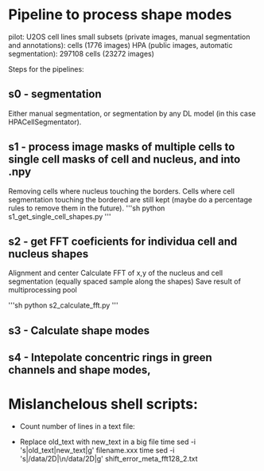# Pipeline to process shape modes

pilot: U2OS cell lines
small subsets (private images, manual segmentation and annotations): cells (1776 images)
HPA (public images, automatic segmentation): 297108 cells (23272 images)

Steps for the pipelines:
## s0 - segmentation
Either manual segmentation, or segmentation by any DL model (in this case HPACellSegmentator).

## s1 - process image masks of multiple cells to single cell masks of cell and nucleus, and into .npy
Removing cells where nucleus touching the borders. Cells where cell segmentation touching the bordered are still kept (maybe do a percentage rules to remove them in the future).
'''sh
python s1_get_single_cell_shapes.py
'''

## s2 - get FFT coeficients for individua cell and nucleus shapes
Alignment and center
Calculate FFT of x,y of the nucleus and cell segmentation (equally spaced sample along the shapes)
Save result of multiprocessing pool

'''sh
python s2_calculate_fft.py
'''
## s3 - Calculate shape modes


## s4 - Intepolate concentric rings in green channels and shape modes, 



# Mislanchelous shell scripts:
- Count number of lines in a text file:

- Replace old_text with new_text in a big file 
time sed -i 's|old_text|new_text|g' filename.xxx
time sed -i 's|/data/2D|\n/data/2D|g' shift_error_meta_fft128_2.txt
